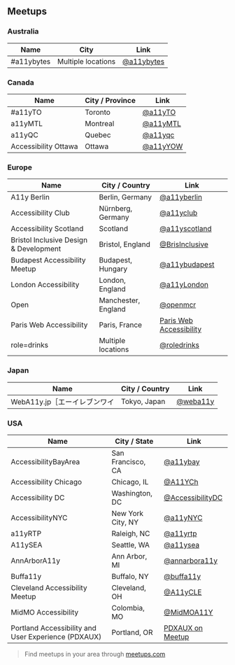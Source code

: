 ## Meetups

### Australia

| Name       | City               | Link                                        |
| ---------- | ------------------ | ------------------------------------------- |
| #a11ybytes | Multiple locations | [@a11ybytes](https://twitter.com/a11ybytes) |

### Canada

| Name                 | City / Province | Link                                    |
| -------------------- | --------------- | --------------------------------------- |
| #a11yTO              | Toronto         | [@a11yTO](https://twitter.com/a11yTO)   |
| a11yMTL              | Montreal        | [@a11yMTL](https://twitter.com/a11yMTL) |
| a11yQC               | Quebec          | [@a11yqc](https://twitter.com/a11yqc/)  |
| Accessibility Ottawa | Ottawa          | [@a11yYOW](https://twitter.com/a11yYOW) |

### Europe

| Name                                   | City / Country      | Link                                                                       |
| -------------------------------------- | ------------------- | -------------------------------------------------------------------------- |
| A11y Berlin                            | Berlin, Germany     | [@a11yberlin](https://twitter.com/a11yberlin)                              |
| Accessibility Club                     | Nürnberg, Germany   | [@a11yclub](https://twitter.com/a11yclub)                                  |
| Accessibility Scotland                 | Scotland            | [@a11yscotland](https://twitter.com/a11yscotland)                          |
| Bristol Inclusive Design & Development | Bristol, England    | [@BrisInclusive](https://twitter.com/BrisInclusive)                        |
| Budapest Accessibility Meetup          | Budapest, Hungary   | [@a11ybudapest](https://www.meetup.com/Budapest-Accessibility-Meetup/)     |
| London Accessibility                   | London, England     | [@a11yLondon](https://twitter.com/a11yLondon)                              |
| Open                                   | Manchester, England | [@openmcr](https://twitter.com/openmcr)                                    |
| Paris Web Accessibility                | Paris, France       | [Paris Web Accessibility](https://www.meetup.com/Paris-Web-Accessibility/) |
| role=drinks                            | Multiple locations  | [@roledrinks](https://twitter.com/roledrinks)                              |

### Japan

| Name                         | City / Country | Link                                    |
| ---------------------------- | -------------- | --------------------------------------- |
| WebA11y.jp［エーイレブンワイ | Tokyo, Japan   | [@weba11y](https://twitter.com/weba11y) |

### USA

| Name                                                | City / State      | Link                                                                                          |
| --------------------------------------------------- | ----------------- | --------------------------------------------------------------------------------------------- |
| AccessibilityBayArea                                | San Francisco, CA | [@a11ybay](https://twitter.com/a11ybay)                                                       |
| Accessibility Chicago                               | Chicago, IL       | [@A11YCh](https://twitter.com/A11YChi)                                                        |
| Accessibility DC                                    | Washington, DC    | [@AccessibilityDC](https://twitter.com/AccessibilityDC)                                       |
| AccessibilityNYC                                    | New York City, NY | [@a11yNYC](https://twitter.com/a11yNYC)                                                       |
| a11yRTP                                             | Raleigh, NC       | [@a11yrtp](https://www.meetup.com/a11yrtp/)                                                   |
| A11ySEA                                             | Seattle, WA       | [@a11ysea](https://twitter.com/a11ysea)                                                       |
| AnnArborA11y                                        | Ann Arbor, MI     | [@annarbora11y](https://twitter.com/annarbora11y)                                             |
| Buffa11y                                            | Buffalo, NY       | [@buffa11y](https://twitter.com/buffa11y)                                                     |
| Cleveland Accessibility Meetup                      | Cleveland, OH     | [@A11yCLE](https://www.meetup.com/Cleveland-Accessibility-Meetup/)                            |
| MidMO Accessibility                                 | Colombia, MO      | [@MidMOA11Y](https://twitter.com/MidMOA11Y)                                                   |
| Portland Accessibility and User Experience (PDXAUX) | Portland, OR      | [PDXAUX on Meetup](https://www.meetup.com/Portland-Accessibility-and-User-Experience-Meetup/) |

> Find meetups in your area through [meetups.com](https://www.meetup.com/find/?allMeetups=false&keywords=a11y&radius=Infinity&sort=recommended&eventFilter=mysugg)
